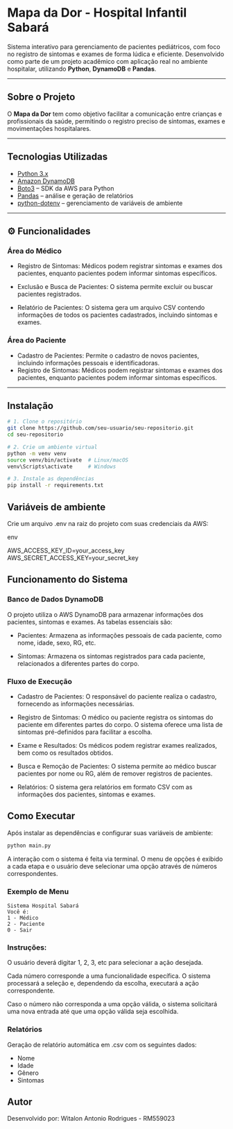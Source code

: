 # Mapa da Dor - Hospital Infantil Sabará

Sistema interativo para gerenciamento de pacientes pediátricos, com foco no registro de sintomas e exames de forma lúdica e eficiente. Desenvolvido como parte de um projeto acadêmico com aplicação real no ambiente hospitalar, utilizando **Python**, **DynamoDB** e **Pandas**.

---

## Sobre o Projeto

O **Mapa da Dor** tem como objetivo facilitar a comunicação entre crianças e profissionais da saúde, permitindo o registro preciso de sintomas, exames e movimentações hospitalares. 

---

## Tecnologias Utilizadas

- [Python 3.x](https://www.python.org/)
- [Amazon DynamoDB](https://aws.amazon.com/dynamodb/)
- [Boto3](https://boto3.amazonaws.com/v1/documentation/api/latest/index.html) – SDK da AWS para Python
- [Pandas](https://pandas.pydata.org/) – análise e geração de relatórios
- [python-dotenv](https://pypi.org/project/python-dotenv/) – gerenciamento de variáveis de ambiente

---

## ⚙️ Funcionalidades

### Área do Médico
- Registro de Sintomas: Médicos podem registrar sintomas e exames dos pacientes, enquanto pacientes podem informar sintomas específicos.

- Exclusão e Busca de Pacientes: O sistema permite excluir ou buscar pacientes registrados.

- Relatório de Pacientes: O sistema gera um arquivo CSV contendo informações de todos os pacientes cadastrados, incluindo sintomas e exames.

### Área do Paciente
- Cadastro de Pacientes: Permite o cadastro de novos pacientes, incluindo informações pessoais e identificadoras.
- Registro de Sintomas: Médicos podem registrar sintomas e exames dos pacientes, enquanto pacientes podem informar sintomas específicos.

---

## Instalação

```bash
# 1. Clone o repositório
git clone https://github.com/seu-usuario/seu-repositorio.git
cd seu-repositorio

# 2. Crie um ambiente virtual
python -m venv venv
source venv/bin/activate  # Linux/macOS
venv\Scripts\activate     # Windows

# 3. Instale as dependências
pip install -r requirements.txt
```

## Variáveis de ambiente
Crie um arquivo .env na raiz do projeto com suas credenciais da AWS:

env

AWS_ACCESS_KEY_ID=your_access_key
AWS_SECRET_ACCESS_KEY=your_secret_key

## Funcionamento do Sistema
### Banco de Dados DynamoDB
O projeto utiliza o AWS DynamoDB para armazenar informações dos pacientes, sintomas e exames. As tabelas essenciais são:

- Pacientes: Armazena as informações pessoais de cada paciente, como nome, idade, sexo, RG, etc.

- Sintomas: Armazena os sintomas registrados para cada paciente, relacionados a diferentes partes do corpo.

### Fluxo de Execução
- Cadastro de Pacientes: O responsável do paciente realiza o cadastro, fornecendo as informações necessárias.

- Registro de Sintomas: O médico ou paciente registra os sintomas do paciente em diferentes partes do corpo. O sistema oferece uma lista de sintomas pré-definidos para facilitar a escolha.

- Exame e Resultados: Os médicos podem registrar exames realizados, bem como os resultados obtidos.

- Busca e Remoção de Pacientes: O sistema permite ao médico buscar pacientes por nome ou RG, além de remover registros de pacientes.

- Relatórios: O sistema gera relatórios em formato CSV com as informações dos pacientes, sintomas e exames.

## Como Executar

Após instalar as dependências e configurar suas variáveis de ambiente:

```bash
python main.py
```
A interação com o sistema é feita via terminal. O menu de opções é exibido a cada etapa e o usuário deve selecionar uma opção através de números correspondentes.

### Exemplo de Menu
```
Sistema Hospital Sabará
Você é:
1 - Médico
2 - Paciente
0 - Sair
```

### Instruções:
O usuário deverá digitar 1, 2, 3, etc para selecionar a ação desejada.

Cada número corresponde a uma funcionalidade específica. O sistema processará a seleção e, dependendo da escolha, executará a ação correspondente.

Caso o número não corresponda a uma opção válida, o sistema solicitará uma nova entrada até que uma opção válida seja escolhida.

### Relatórios

Geração de relatório automática em .csv com os seguintes dados:

- Nome
- Idade
- Gênero
- Sintomas

## Autor
Desenvolvido por: Witalon Antonio Rodrigues - RM559023
